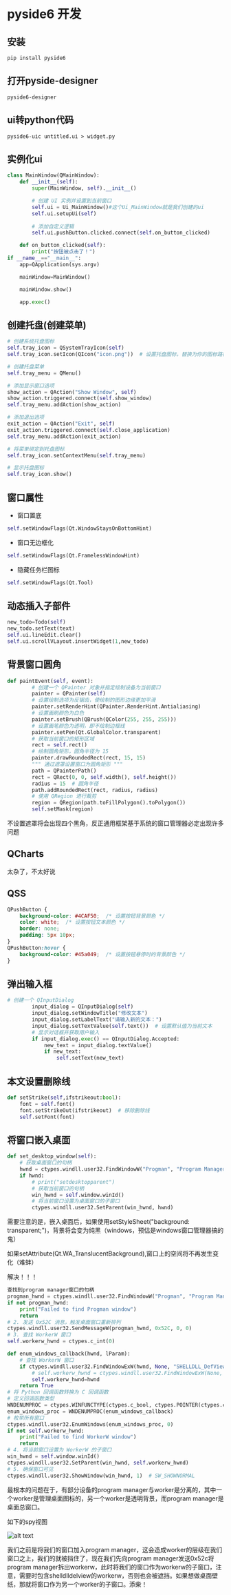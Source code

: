 # pyside6 开发

## 安装

`pip install pyside6`

## 打开pyside-designer

`pyside6-designer`

## ui转python代码

`pyside6-uic untitled.ui > widget.py`

## 实例化ui

```python
class MainWindow(QMainWindow):
    def __init__(self):
        super(MainWindow, self).__init__()

        # 创建 UI 实例并设置到当前窗口
        self.ui = Ui_MainWindow()#这个Ui_MainWindow就是我们创建的ui
        self.ui.setupUi(self)
        
        # 添加自定义逻辑
        self.ui.pushButton.clicked.connect(self.on_button_clicked)

    def on_button_clicked(self):
        print("按钮被点击了！")
if __name__=="__main__":
    app=QApplication(sys.argv)

    mainWindow=MainWindow()

    mainWindow.show()

    app.exec()
```

## 创建托盘(创建菜单)

```python
# 创建系统托盘图标
self.tray_icon = QSystemTrayIcon(self)
self.tray_icon.setIcon(QIcon("icon.png"))  # 设置托盘图标，替换为你的图标路径

# 创建托盘菜单
self.tray_menu = QMenu()

# 添加显示窗口选项
show_action = QAction("Show Window", self)
show_action.triggered.connect(self.show_window)
self.tray_menu.addAction(show_action)

# 添加退出选项
exit_action = QAction("Exit", self)
exit_action.triggered.connect(self.close_application)
self.tray_menu.addAction(exit_action)

# 将菜单绑定到托盘图标
self.tray_icon.setContextMenu(self.tray_menu)

# 显示托盘图标
self.tray_icon.show()
```

## 窗口属性

+ 窗口置底

```python
self.setWindowFlags(Qt.WindowStaysOnBottomHint)
```

+ 窗口无边框化

```python
self.setWindowFlags(Qt.FramelessWindowHint)
```
+ 隐藏任务栏图标

```python
self.setWindowFlags(Qt.Tool)
```

## 动态插入子部件
```python
new_todo=Todo(self)
new_todo.setText(text)
self.ui.lineEdit.clear()
self.ui.scrollVLayout.insertWidget(1,new_todo)
```
## 背景窗口圆角

```python
def paintEvent(self, event):
        # 创建一个 QPainter 对象并指定绘制设备为当前窗口
        painter = QPainter(self)
        # 设置绘制选项为反锯齿，使绘制的图形边缘更加平滑
        painter.setRenderHint(QPainter.RenderHint.Antialiasing)
        # 设置画刷颜色为白色
        painter.setBrush(QBrush(QColor(255, 255, 255)))
        # 设置画笔颜色为透明，即不绘制边框线
        painter.setPen(Qt.GlobalColor.transparent)
        # 获取当前窗口的矩形区域
        rect = self.rect()
        # 绘制圆角矩形，圆角半径为 15
        painter.drawRoundedRect(rect, 15, 15)
        """ 通过遮罩设置窗口为圆角矩形 """
        path = QPainterPath()
        rect = QRect(0, 0, self.width(), self.height())
        radius = 15  # 圆角半径
        path.addRoundedRect(rect, radius, radius)
        # 使用 QRegion 进行裁剪
        region = QRegion(path.toFillPolygon().toPolygon())
        self.setMask(region)
```
不设置遮罩将会出现四个黑角，反正通用框架基于系统的窗口管理器必定出现许多问题
## QCharts

太杂了，不太好说

## QSS

```css
QPushButton {
    background-color: #4CAF50;  /* 设置按钮背景颜色 */
    color: white;  /* 设置按钮文本颜色 */
    border: none;
    padding: 5px 10px;
}
QPushButton:hover {
    background-color: #45a049;  /* 设置按钮悬停时的背景颜色 */
}
```

## 弹出输入框

```python
# 创建一个 QInputDialog
        input_dialog = QInputDialog(self)
        input_dialog.setWindowTitle("修改文本")
        input_dialog.setLabelText("请输入新的文本：")
        input_dialog.setTextValue(self.text())  # 设置默认值为当前文本
        # 显示对话框并获取用户输入
        if input_dialog.exec() == QInputDialog.Accepted:
            new_text = input_dialog.textValue()
            if new_text:
                self.setText(new_text)
```

## 本文设置删除线

```python
def setStrike(self,ifstrikeout:bool):
    font = self.font()
    font.setStrikeOut(ifstrikeout)  # 移除删除线
    self.setFont(font)
```

## 将窗口嵌入桌面

```python
def set_desktop_window(self):
    # 获取桌面窗口的句柄
    hwnd = ctypes.windll.user32.FindWindowW("Progman", "Program Manager")
    if hwnd:
        # print("setdesktopparent")
        # 获取当前窗口的句柄
        win_hwnd = self.window.winId()
        # 将当前窗口设置为桌面窗口的子窗口
        ctypes.windll.user32.SetParent(win_hwnd, hwnd)
```

需要注意的是，嵌入桌面后，如果使用setStyleSheet("background: transparent;")，背景将会变为纯黑（windows，预估是windows窗口管理器搞的鬼）

如果setAttribute(Qt.WA_TranslucentBackground),窗口上的空间将不再发生变化（难蚌）

解决！！！
```python
查找到program manager窗口的句柄
progman_hwnd = ctypes.windll.user32.FindWindowW("Progman", "Program Manager")
if not progman_hwnd:
    print("Failed to find Progman window")
    return
# 2. 发送 0x52C 消息，触发桌面窗口重新排列
ctypes.windll.user32.SendMessageW(progman_hwnd, 0x52C, 0, 0)
# 3. 查找 WorkerW 窗口
self.workerw_hwnd = ctypes.c_int(0)

def enum_windows_callback(hwnd, lParam):
    # 查找 WorkerW 窗口
    if ctypes.windll.user32.FindWindowExW(hwnd, None, "SHELLDLL_DefView", None):
        # self.workerw_hwnd = ctypes.windll.user32.FindWindowExW(None, hwnd, "WorkerW", None)
        self.workerw_hwnd=hwnd
    return True
# 将 Python 回调函数转换为 C 回调函数
# 定义回调函数类型
WNDENUMPROC = ctypes.WINFUNCTYPE(ctypes.c_bool, ctypes.POINTER(ctypes.c_int), ctypes.POINTER(ctypes.c_int))
enum_windows_proc = WNDENUMPROC(enum_windows_callback)
# 枚举所有窗口
ctypes.windll.user32.EnumWindows(enum_windows_proc, 0)
if not self.workerw_hwnd:
    print("Failed to find WorkerW window")
    return
# 4. 将当前窗口设置为 WorkerW 的子窗口
win_hwnd = self.window.winId()
ctypes.windll.user32.SetParent(win_hwnd, self.workerw_hwnd)
# 5. 确保窗口可见
ctypes.windll.user32.ShowWindow(win_hwnd, 1)  # SW_SHOWNORMAL
```

最根本的问题在于，有部分设备的program manager与worker是分离的，其中一个worker是管理桌面图标的，另一个worker是透明背景，而program manager是桌面总窗口。

如下的spy视图

![alt text](image.png)

我们之前是将我们的窗口加入program manager，这会造成worker的层级在我们窗口之上，我们的就被挡住了，现在我们先向program manager发送0x52c将program manager拆出workerw，此时将我们的窗口作为workerw的子窗口，注意，需要时包含shelldlldelview的workerw，否则也会被遮挡。如果想做桌面壁纸，那就将窗口作为另一个worker的子窗口。添柴！

